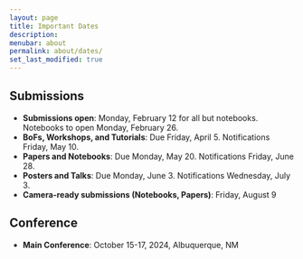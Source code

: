 ```yaml
---
layout: page
title: Important Dates
description:
menubar: about
permalink: about/dates/
set_last_modified: true
---
```


## Submissions

- **Submissions open**: Monday, February 12 for all but notebooks. Notebooks to open Monday, February 26.
- **BoFs, Workshops, and Tutorials**: Due Friday, April 5. Notifications Friday, May 10.
- **Papers and Notebooks**: Due Monday, May 20. Notifications Friday, June 28.
- **Posters and Talks**: Due Monday, June 3. Notifications Wednesday, July 3.
- **Camera-ready submissions (Notebooks, Papers)**: Friday, August 9

## Conference

- **Main Conference**: October 15-17, 2024, Albuquerque, NM
